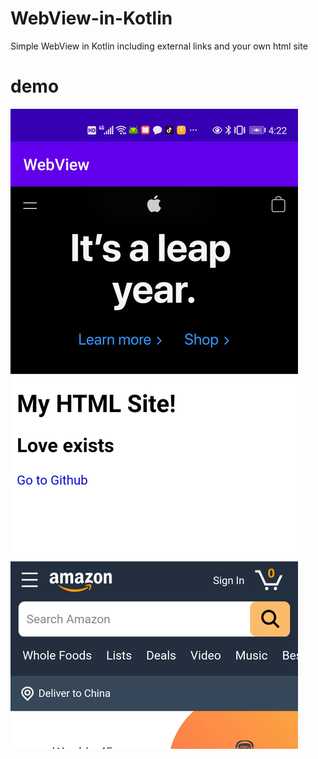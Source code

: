# WebView-in-Kotlin
Simple WebView in Kotlin including external links and your own html site
# demo
![image of demo](https://github.com/efayguo/WebView-in-Kotlin/blob/master/demo.jpg)
